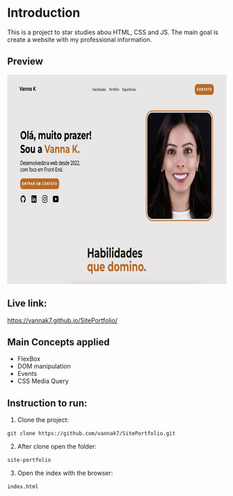 # Introduction

This is a project to star studies abou HTML, CSS and JS.
The main goal is create a website with my professional information.

## Preview

<img src="https://github.com/vannak7/SitePortfolio/blob/main/preview.png" height="480"/>

## Live link: 

https://vannak7.github.io/SitePortfolio/

## Main Concepts applied

- FlexBox
- DOM manipulation
- Events
- CSS Media Query

## Instruction to run:
1. Clone the project:
```
git clone https://github.com/vannak7/SitePortfolio.git
```

2. After clone open the folder:
```
site-portfolio
```

3. Open the index with the browser:
```
index.html
```
